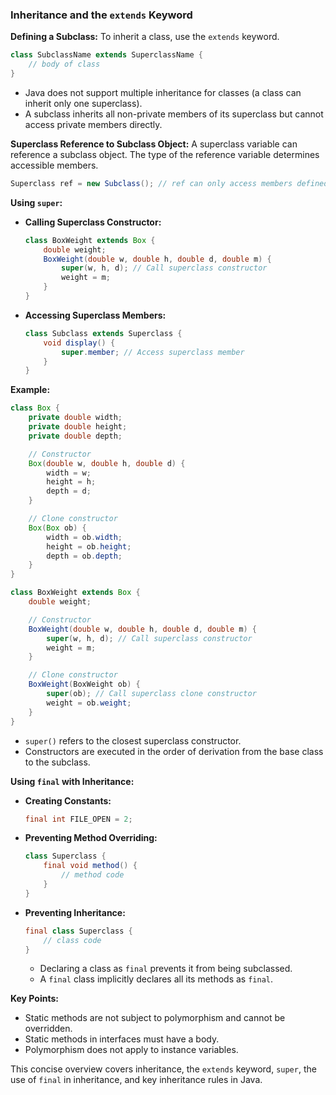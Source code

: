 ### Inheritance and the `extends` Keyword

**Defining a Subclass:**
To inherit a class, use the `extends` keyword.

```java
class SubclassName extends SuperclassName {
    // body of class
}
```

- Java does not support multiple inheritance for classes (a class can inherit only one superclass).
- A subclass inherits all non-private members of its superclass but cannot access private members directly.

**Superclass Reference to Subclass Object:**
A superclass variable can reference a subclass object. The type of the reference variable determines accessible members.

```java
Superclass ref = new Subclass(); // ref can only access members defined in Superclass
```

**Using `super`:**

- **Calling Superclass Constructor:**
  ```java
  class BoxWeight extends Box {
      double weight;
      BoxWeight(double w, double h, double d, double m) {
          super(w, h, d); // Call superclass constructor
          weight = m;
      }
  }
  ```
- **Accessing Superclass Members:**
  ```java
  class Subclass extends Superclass {
      void display() {
          super.member; // Access superclass member
      }
  }
  ```

**Example:**

```java
class Box {
    private double width;
    private double height;
    private double depth;

    // Constructor
    Box(double w, double h, double d) {
        width = w;
        height = h;
        depth = d;
    }

    // Clone constructor
    Box(Box ob) {
        width = ob.width;
        height = ob.height;
        depth = ob.depth;
    }
}

class BoxWeight extends Box {
    double weight;

    // Constructor
    BoxWeight(double w, double h, double d, double m) {
        super(w, h, d); // Call superclass constructor
        weight = m;
    }

    // Clone constructor
    BoxWeight(BoxWeight ob) {
        super(ob); // Call superclass clone constructor
        weight = ob.weight;
    }
}
```

- `super()` refers to the closest superclass constructor.
- Constructors are executed in the order of derivation from the base class to the subclass.

**Using `final` with Inheritance:**

- **Creating Constants:**
  ```java
  final int FILE_OPEN = 2;
  ```
- **Preventing Method Overriding:**
  ```java
  class Superclass {
      final void method() {
          // method code
      }
  }
  ```
- **Preventing Inheritance:**
  ```java
  final class Superclass {
      // class code
  }
  ```
  - Declaring a class as `final` prevents it from being subclassed.
  - A `final` class implicitly declares all its methods as `final`.

**Key Points:**

- Static methods are not subject to polymorphism and cannot be overridden.
- Static methods in interfaces must have a body.
- Polymorphism does not apply to instance variables.

This concise overview covers inheritance, the `extends` keyword, `super`, the use of `final` in inheritance, and key inheritance rules in Java.
